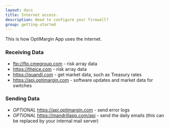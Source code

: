 ```yaml
---
layout: docs
title: Internet access.
description: Need to configure your firewall?
group: getting-started
---
```


This is how OptiMargin App uses the internet.

### Receiving Data
- ftp://ftp.cmegroup.com - risk array data
- https://theice.com - risk array data
- https://quandl.com - get market data, such as Treasury rates
- https://api.optimargin.com - software updates and market data for switches

### Sending Data
- *OPTIONAL* https://api.optimargin.com - send error logs
- *OPTIONAL* https://mandrillapp.com/api - send the daily emails (this can be replaced by your internal mail server)
